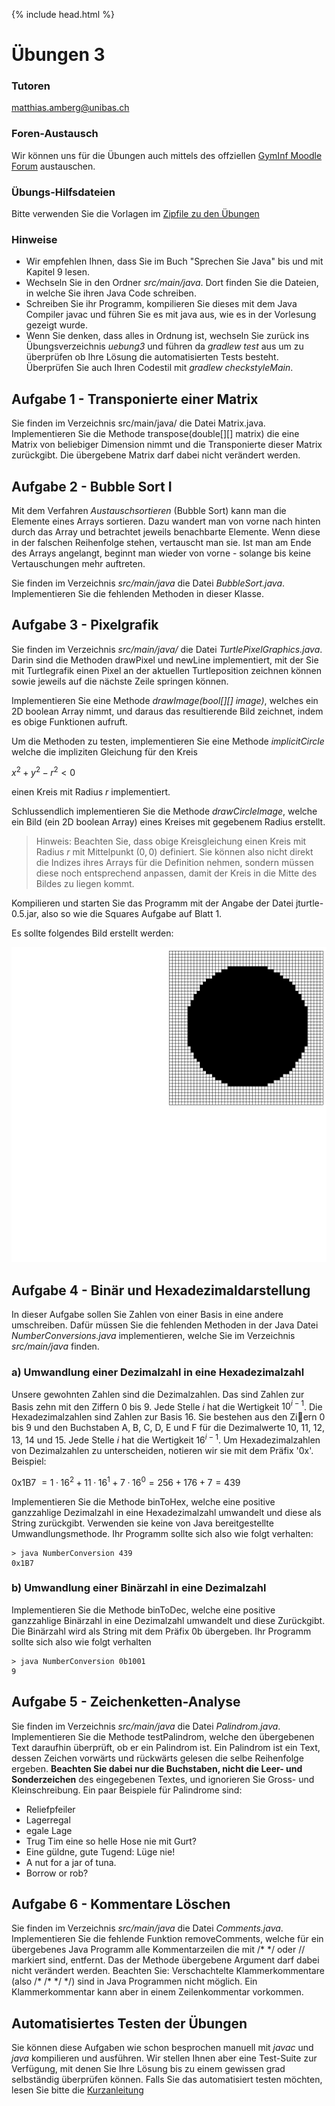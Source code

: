{% include head.html %}
# Übungen 3

### Tutoren

[matthias.amberg@unibas.ch](mailto:matthias.amberg@unibas.ch)

### Foren-Austausch

Wir können uns für die Übungen auch mittels des offziellen [GymInf Moodle Forum](https://moodle.unifr.ch/mod/forum/view.php?id=673384) 
austauschen. 

### Übungs-Hilfsdateien

Bitte verwenden Sie die Vorlagen im [Zipfile zu den Übungen](https://github.com/unibas-marcelluethi/gyminf-programmieren/raw/master/docs/block3/uebung3.zip)

### Hinweise

* Wir empfehlen Ihnen, dass Sie im Buch "Sprechen Sie Java" bis und mit Kapitel 9 lesen.
* Wechseln Sie in den Ordner _src/main/java_. Dort finden Sie die Dateien, in welche Sie ihren Java Code schreiben.
* Schreiben Sie ihr Programm, kompilieren Sie dieses mit dem Java Compiler javac und führen Sie es mit java aus, wie es in der Vorlesung gezeigt wurde.
* Wenn Sie denken, dass alles in Ordnung ist, wechseln Sie zurück ins Übungsverzeichnis _uebung3_ und führen da _gradlew test_ aus um zu überprüfen ob Ihre Lösung die automatisierten Tests besteht. Überprüfen Sie auch Ihren Codestil mit _gradlew checkstyleMain_.

## Aufgabe 1 - Transponierte einer Matrix

Sie finden im Verzeichnis src/main/java/ die Datei Matrix.java. Implementieren
Sie die Methode transpose(double[][] matrix) die eine Matrix von beliebiger
Dimension nimmt und die Transponierte dieser Matrix zurückgibt. Die übergebene Matrix
darf dabei nicht verändert werden.

## Aufgabe 2 - Bubble Sort I

Mit dem Verfahren _Austauschsortieren_ (Bubble Sort) kann man die Elemente eines Arrays
sortieren. Dazu wandert man von vorne nach hinten durch das Array und betrachtet
jeweils benachbarte Elemente. Wenn diese in der falschen Reihenfolge stehen, vertauscht
man sie. Ist man am Ende des Arrays angelangt, beginnt man wieder von vorne - solange
bis keine Vertauschungen mehr auftreten.

Sie finden im Verzeichnis _src/main/java_ die Datei _BubbleSort.java_. Implementieren Sie die fehlenden Methoden in dieser Klasse.

## Aufgabe 3 - Pixelgrafik

Sie finden im Verzeichnis _src/main/java/_ die Datei _TurtlePixelGraphics.java_.
Darin sind die Methoden drawPixel und newLine implementiert, mit der Sie mit
Turtlegrafik einen Pixel an der aktuellen Turtleposition zeichnen können sowie jeweils auf
die nächste Zeile springen können.

Implementieren Sie eine Methode _drawImage(bool[][] image)_, welches ein 2D boolean Array nimmt, und daraus das resultierende Bild zeichnet, indem es obige Funktionen
aufruft.

Um die Methoden zu testen, implementieren Sie eine Methode _implicitCircle_ welche
die impliziten Gleichung für den Kreis

$x^2+y^2-r^2<0$

einen Kreis mit Radius _r_ implementiert.

Schlussendlich implementieren Sie die Methode _drawCircleImage_, welche ein Bild (ein
2D boolean Array) eines Kreises mit gegebenem Radius erstellt.

> Hinweis: Beachten Sie, dass obige Kreisgleichung einen Kreis mit Radius $r$ mit Mittelpunkt
$(0, 0)$ definiert. Sie können also nicht direkt die Indizes ihres Arrays für die Definition
nehmen, sondern müssen diese noch entsprechend anpassen, damit der Kreis in die Mitte
des Bildes zu liegen kommt.

Kompilieren und starten Sie das Programm mit der Angabe der Datei jturtle-0.5.jar, also so wie die Squares Aufgabe auf Blatt 1.

Es sollte folgendes Bild erstellt werden:

![](images-uebung/turtle-circle.png)

## Aufgabe 4 - Binär und Hexadezimaldarstellung
In dieser Aufgabe sollen Sie Zahlen von einer Basis in eine andere umschreiben. Dafür
müssen Sie die fehlenden Methoden in der Java Datei _NumberConversions.java_ implementieren, welche Sie im Verzeichnis _src/main/java_ finden.

### a) Umwandlung einer Dezimalzahl in eine Hexadezimalzahl

Unsere gewohnten Zahlen sind die Dezimalzahlen. Das sind Zahlen zur Basis zehn
mit den Ziffern 0 bis 9. Jede Stelle $i$ hat die Wertigkeit $10^{i−1}$. Die Hexadezimalzahlen sind Zahlen zur Basis 16. Sie bestehen aus den Ziern 0 bis 9 und den Buchstaben A, B, C, D, E und F für die Dezimalwerte 10, 11, 12, 13, 14 und 15. Jede Stelle $i$ hat
die Wertigkeit $16^{i−1}$. Um Hexadezimalzahlen von Dezimalzahlen zu unterscheiden, notieren wir sie mit dem Präfix '0x'.
Beispiel:

0x1B7 $= 1 · 16^2 + 11 · 16^1 + 7 · 16^0 = 256 + 176 + 7 = 439$

Implementieren Sie die Methode binToHex, welche eine positive ganzzahlige Dezimalzahl in eine Hexadezimalzahl umwandelt und diese als String zurückgibt. Verwenden sie keine von Java bereitgestellte Umwandlungsmethode. Ihr Programm sollte sich also wie folgt verhalten:

```
> java NumberConversion 439
0x1B7
```

### b) Umwandlung einer Binärzahl in eine Dezimalzahl
Implementieren Sie die Methode binToDec, welche eine positive ganzzahlige Binärzahl in eine Dezimalzahl umwandelt und diese Zurückgibt. Die Binärzahl wird als String mit dem Präfix 0b
übergeben.
Ihr Programm sollte sich also wie folgt verhalten

```
> java NumberConversion 0b1001
9
```

## Aufgabe 5 - Zeichenketten-Analyse
Sie finden im Verzeichnis _src/main/java_ die Datei _Palindrom.java_.
Implementieren Sie die Methode testPalindrom, welche den übergebenen Text daraufhin überprüft, ob er ein Palindrom ist.
Ein Palindrom ist ein Text, dessen Zeichen vorwärts und rückwärts gelesen die selbe Reihenfolge ergeben. **Beachten Sie dabei nur die Buchstaben, nicht die Leer- und Sonderzeichen** des eingegebenen Textes, und ignorieren Sie Gross- und Kleinschreibung. Ein
paar Beispiele für Palindrome sind:

* Reliefpfeiler
* Lagerregal
* egale Lage
* Trug Tim eine so helle Hose nie mit Gurt?
* Eine güldne, gute Tugend: Lüge nie!
* A nut for a jar of tuna.
* Borrow or rob?

## Aufgabe 6 - Kommentare Löschen

Sie finden im Verzeichnis _src/main/java_ die Datei _Comments.java_.
Implementieren Sie die fehlende Funktion removeComments, welche für ein übergebenes
Java Programm alle Kommentarzeilen die mit /\* \*/ oder // markiert sind, entfernt.
Das der Methode übergebene Argument darf dabei nicht verändert werden.
Beachten Sie: Verschachtelte Klammerkommentare (also /\* /\* \*/ \*/) sind in Java
Programmen nicht möglich. Ein Klammerkommentar kann aber in einem Zeilenkommentar vorkommen.



## Automatisiertes Testen der Übungen 

Sie können diese Aufgaben wie schon besprochen manuell mit _javac_ und _java_ kompilieren und ausführen. Wir stellen Ihnen aber eine Test-Suite zur Verfügung, mit denen Sie Ihre Lösung bis zu einem gewissen grad selbständig überprüfen können. Falls Sie das automatisiert testen möchten, lesen Sie bitte die [Kurzanleitung](../block1/kurzanleitung-gradle.md)
